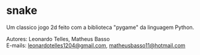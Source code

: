 # snake
Um classico jogo 2d feito com a biblioteca "pygame" da linguagem Python.

Autores: Leonardo Telles, Matheus Basso <br /> 
E-mails: leonardotelles1204@gmail.com, matheusbasso11@hotmail.com
